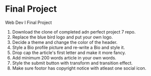 # Final Project
Web Dev I Final Project
1. Download the clone of completed adn perfect project 7 repo. 
2. Replace the blue bird logo and put your own logo.
3. Decide a theme and change the color of the header. 
4. Style a Bio profile picture and re-write a Bio and style it. 
5. Drop cap the article's first letter and make it more fancy.
6. Add minimum 200 words article in your own words.
7. Style the submit button with transform and transition effect.
8. Make sure footor has copyright notice with atleast one social icon. 
